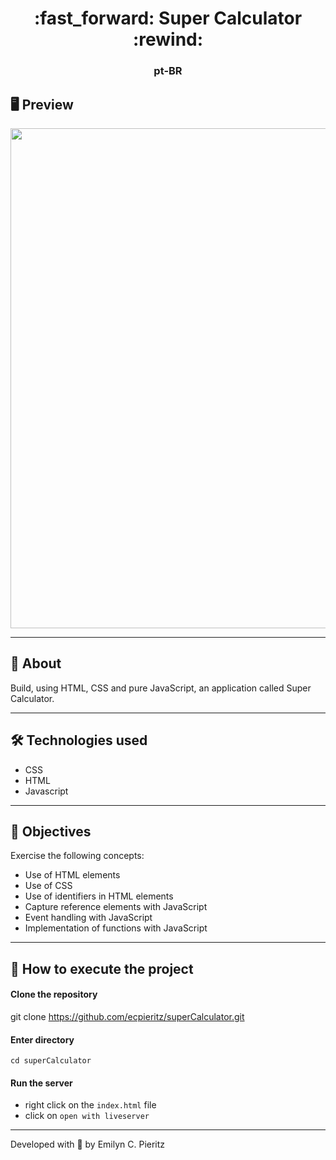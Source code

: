 <h1 align = "center"> :fast_forward: Super Calculator :rewind: </h1>
<h3 align = "center"> pt-BR </h3>

## 🖥 Preview
<p align = "center">
  <img src = "https://github.com/ecpieritz/superCalculator/blob/master/super-calculator-print.jpg?raw=true" width = "800">
</p>

---

## 📖 About
<p>Build, using HTML, CSS and pure JavaScript, an application called Super Calculator.</p>

---

## 🛠 Technologies used
- CSS
- HTML
- Javascript

---

## :pushpin: Objectives
Exercise the following concepts:
- Use of HTML elements
- Use of CSS
- Use of identifiers in HTML elements
- Capture reference elements with JavaScript
- Event handling with JavaScript
- Implementation of functions with JavaScript

---

## 🚀 How to execute the project
#### Clone the repository
git clone https://github.com/ecpieritz/superCalculator.git

#### Enter directory
`cd superCalculator`

#### Run the server
- right click on the `index.html` file
- click on `open with liveserver`

---
Developed with 💙 by Emilyn C. Pieritz
